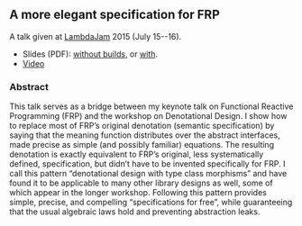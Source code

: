 ## A more elegant specification for FRP

A talk given at [LambdaJam](lambdajam.com) 2015 (July 15--16).

*    Slides (PDF): [without builds](http://conal.net/talks/more-elegant-frp-lambdajam-2015.pdf), or [with](http://conal.net/talks/more-elegant-frp-lambdajam-2015-with-builds.pdf).
*    [Video](https://www.youtube.com/watch?v=teRC_Lf61Gw)

### Abstract

This talk serves as a bridge between my keynote talk on Functional Reactive Programming (FRP) and the workshop on Denotational Design.
I show how to replace most of FRP’s original denotation (semantic specification) by saying that the meaning function distributes over the abstract interfaces, made precise as simple (and possibly familiar) equations.
The resulting denotation is exactly equivalent to FRP’s original, less systematically defined, specification, but didn’t have to be invented specifically for FRP.
I call this pattern “denotational design with type class morphisms” and have found it to be applicable to many other library designs as well, some of which appear in the longer workshop. Following this pattern provides simple, precise, and compelling “specifications for free”, while guaranteeing that the usual algebraic laws hold and preventing abstraction leaks.
